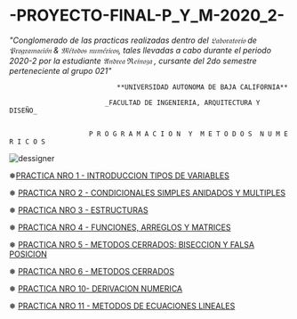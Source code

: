 # -PROYECTO-FINAL-P_Y_M-2020_2- 
_"Conglomerado de las practicas realizadas dentro del 𝔏𝔞𝔟𝔬𝔯𝔞𝔱𝔬𝔯𝔦𝔬 de 𝔓𝔯𝔬𝔤𝔯𝔞𝔪𝔞𝔠𝔦𝔬́𝔫 &amp; 𝔐𝔢́𝔱𝔬𝔡𝔬𝔰 𝔫𝔲𝔪𝔢́𝔯𝔦𝔠𝔬𝔰, tales llevadas a cabo durante el periodo 2020-2 por la estudiante 𝔄𝔫𝔡𝔯𝔢𝔞 ℜ𝔢𝔦𝔫𝔬𝔷𝔞 , cursante del 2do semestre perteneciente al grupo 021"_

                               **UNIVERSIDAD AUTONOMA DE BAJA CALIFORNIA**

                            _FACULTAD DE INGENIERIA, ARQUITECTURA Y DISEÑO_


                        P R O G R A M A C I O N  Y  M E T O D O S  N U M E R I C O S 
                         
                         
![dessigner](https://user-images.githubusercontent.com/75811552/102476349-d8bec480-400f-11eb-8478-8a6fe65d2e47.gif)

❅[PRACTICA NRO 1 - INTRODUCCION TIPOS DE VARIABLES](https://github.com/Victorikhe/-PROYECTO-FINAL-P_Y_M-2020_2-/commit/cd564c35ca3e55c3e4efd951e1c43402e0c060fc)

❅ [PRACTICA NRO 2 - CONDICIONALES SIMPLES ANIDADOS Y MULTIPLES](https://github.com/Victorikhe/-PROYECTO-FINAL-P_Y_M-2020_2-/tree/main/PRACTICA%203)

❅ [PRACTICA NRO 3 - ESTRUCTURAS](https://github.com/Victorikhe/-PROYECTO-FINAL-P_Y_M-2020_2-/tree/main/PRACTICA%20DE%20LAS%20ESTRUCTURAS)

❅ [PRACTICA NRO 4 - FUNCIONES, ARREGLOS Y MATRICES](https://github.com/Victorikhe/-PROYECTO-FINAL-P_Y_M-2020_2-/tree/main/PRACTICA%20DEL%20MENU)

❅ [PRACTICA NRO 5 - METODOS CERRADOS: BISECCION Y FALSA POSICION](https://github.com/Victorikhe/-PROYECTO-FINAL-P_Y_M-2020_2-/tree/main/PRACTICA%20DE%20METODOS%20NUMERICOS)

❅ [PRACTICA NRO 6 - METODOS CERRADOS](https://github.com/Victorikhe/-PROYECTO-FINAL-P_Y_M-2020_2-/tree/main/SECANTE%20Y%20RAPHSON)

❅ [PRACTICA NRO 10- DERIVACION NUMERICA](https://github.com/Victorikhe/-PROYECTO-FINAL-P_Y_M-2020_2-/tree/main/PRACTICA%20DERIVACION%20NUMERICA)

❅ [PRACTICA NRO 11 - METODOS DE ECUACIONES LINEALES](https://github.com/Victorikhe/-PROYECTO-FINAL-P_Y_M-2020_2-/tree/main/PRACTICA%20METODOS%20DE%20ECUACIONES%20LINEALES)


